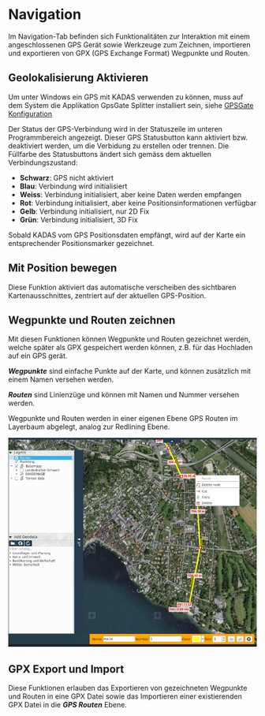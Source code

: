 # Navigation

Im Navigation-Tab befinden sich Funktionalitäten zur Interaktion mit einem angeschlossenen GPS Gerät sowie Werkzeuge zum Zeichnen, importieren und exportieren von GPX (GPS Exchange Format) Wegpunkte und Routen.


## <a name="sec0"></a>Geolokalisierung Aktivieren

Um unter Windows ein GPS mit KADAS verwenden zu können, muss auf dem System die Applikation GpsGate Splitter installiert sein, siehe [GPSGate Konfiguration](gpsgate/gpsgate.md)

Der Status der GPS-Verbindung wird in der Statuszeile im unteren Programmbereich angezeigt. Dieser GPS Statusbutton kann aktiviert bzw. deaktiviert werden, um die Verbidung zu erstellen oder trennen. Die Füllfarbe des Statusbuttons ändert sich gemäss dem aktuellen Verbindungszustand:

+ **Schwarz**: GPS nicht aktiviert
+ **Blau**: Verbindung wird initialisiert
+ **Weiss**: Verbindung initialisiert, aber keine Daten werden empfangen
+ **Rot**: Verbindung initialisiert, aber keine Positionsinformationen verfügbar
+ **Gelb**: Verbindung initialisiert, nur 2D Fix
+ **Grün**: Verbindung initialisiert, 3D Fix

Sobald KADAS vom GPS Positionsdaten empfängt, wird auf der Karte ein entsprechender Positionsmarker gezeichnet.


## <a name="sec1"></a>Mit Position bewegen

Diese Funktion aktiviert das automatische verscheiben des sichtbaren Kartenausschnittes, zentriert auf der aktuellen GPS-Position.


## <a name="sec2"></a>Wegpunkte und Routen zeichnen

Mit diesen Funktionen können Wegpunkte und Routen gezeichnet werden, welche später als GPX gespeichert werden können, z.B. für das Hochladen auf ein GPS gerät.

**_Wegpunkte_** sind einfache Punkte auf der Karte, und können zusätzlich mit einem Namen versehen werden.

**_Routen_** sind Linienzüge und können mit Namen und Nummer versehen werden.

Wegpunkte und Routen werden in einer eigenen Ebene GPS Routen im Layerbaum abgelegt, analog zur Redlining Ebene.

<img src="/media/image9.png" />

## <a name="sec3"></a>GPX Export und Import

Diese Funktionen erlauben das Exportieren von gezeichneten Wegpunkte und Routen in eine GPX Datei sowie das Importieren einer existierenden GPX Datei in die **_GPS Routen_** Ebene.


